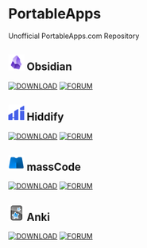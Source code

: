 # PortableApps
Unofficial PortableApps.com Repository
## ![Obsidian](https://raw.githubusercontent.com/xmha97/PortableApps/main/Source/ObsidianPortable/App/AppInfo/appicon_32.png) Obsidian
[![DOWNLOAD](https://img.shields.io/badge/DOWNLOAD-blue?style=flat-square)](https://github.com/xmha97/PortableApps/releases?q=Obsidian)
[![FORUM](https://img.shields.io/badge/FORUM-gray?style=flat-square)](https://portableapps.com/node/68172)
## ![Hiddify](https://raw.githubusercontent.com/xmha97/PortableApps/main/Source/HiddifyPortable/App/AppInfo/appicon_32.png) Hiddify
[![DOWNLOAD](https://img.shields.io/badge/DOWNLOAD-blue?style=flat-square)](https://github.com/xmha97/PortableApps/releases?q=Hiddify)
[![FORUM](https://img.shields.io/badge/FORUM-gray?style=flat-square)](https://portableapps.com/node/XXXXX)
## ![massCode](https://raw.githubusercontent.com/xmha97/PortableApps/main/Source/massCodePortable/App/AppInfo/appicon_32.png) massCode
[![DOWNLOAD](https://img.shields.io/badge/DOWNLOAD-blue?style=flat-square)](https://github.com/xmha97/PortableApps/releases?q=massCode)
[![FORUM](https://img.shields.io/badge/FORUM-gray?style=flat-square)](https://portableapps.com/node/72228)
## ![Anki](https://raw.githubusercontent.com/xmha97/PortableApps/main/Source/AnkiPortable/App/AppInfo/appicon_32.png) Anki
[![DOWNLOAD](https://img.shields.io/badge/DOWNLOAD-blue?style=flat-square)](https://github.com/xmha97/PortableApps/releases?q=Anki)
[![FORUM](https://img.shields.io/badge/FORUM-gray?style=flat-square)](https://portableapps.com/node/68174)
